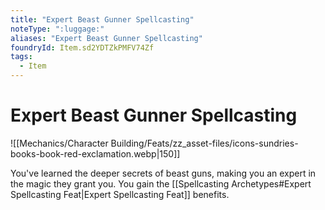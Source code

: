 ```yaml
---
title: "Expert Beast Gunner Spellcasting"
noteType: ":luggage:"
aliases: "Expert Beast Gunner Spellcasting"
foundryId: Item.sd2YDTZkPMFV74Zf
tags:
  - Item
---
```


# Expert Beast Gunner Spellcasting
![[Mechanics/Character Building/Feats/zz_asset-files/icons-sundries-books-book-red-exclamation.webp|150]]

You've learned the deeper secrets of beast guns, making you an expert in the magic they grant you. You gain the [[Spellcasting Archetypes#Expert Spellcasting Feat|Expert Spellcasting Feat]] benefits.

